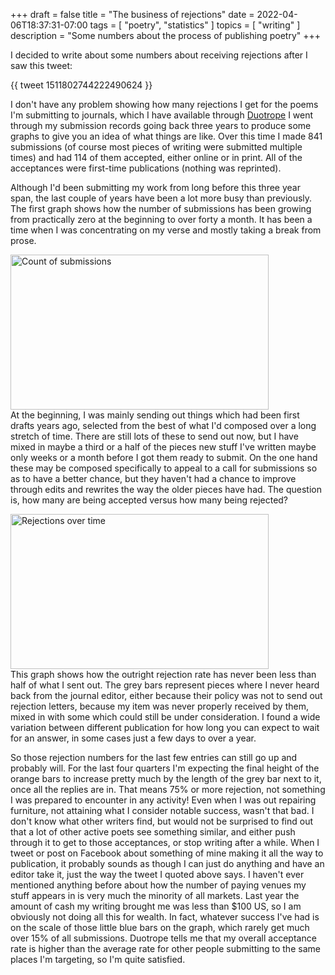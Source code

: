 +++
draft = false
title = "The business of rejections"
date = 2022-04-06T18:37:31-07:00
tags = [
  "poetry",
  "statistics"
]
topics = [
  "writing"
]
description = "Some numbers about the process of publishing poetry"
+++

I decided to write about some numbers about receiving rejections after I saw this tweet:

{{ tweet 1511802744222490624 }}

I don't have any problem showing how many rejections I get for the poems I'm submitting to journals, which I have available through [Duotrope](https://duotrope.com)
I went through my submission records going back three years to produce some graphs to give you an idea of what things are like.
Over this time I made 841 submissions (of course most pieces of writing were submitted multiple times) and had 114 of them accepted, either online or in print.
All of the acceptances were first-time publications (nothing was reprinted).

Although I'd been submitting my work from long before this three year span, the last couple of years have been a lot more busy than previously.
The first graph shows how the number of submissions has been growing from practically zero at the beginning to over forty a month.
It has been a time when I was concentrating on my verse and mostly taking a break from prose.

<img src="https://milkfish08.s3.amazonaws.com/photo/blog/submissions.png" title="Count of submissions" alt="Count of submissions" width=413 height=248 /><br clear="all" />
At the beginning, I was mainly sending out things which had been first drafts years ago, selected from the best of what I'd composed over a long stretch of time.
There are still lots of these to send out now, but I have mixed in maybe a third or a half of the pieces new stuff I've written maybe only weeks or a month before I got them ready to submit.
On the one hand these may be composed specifically to appeal to a call for submissions so as to have a better chance, but they haven't had a chance to improve through edits and rewrites the way the older pieces have had.
The question is, how many are being accepted versus how many being rejected?

<img src="https://milkfish08.s3.amazonaws.com/photo/blog/rejections.png" title="Rejections over time" alt="Rejections over time" width=413 height=248 /><br clear="all" />
This graph shows how the outright rejection rate has never been less than half of what I sent out.
The grey bars represent pieces where I never heard back from the journal editor, either because their policy was not to send out rejection letters, because my item was never properly received by them, mixed in with some which could still be under consideration.
I found a wide variation between different publication for how long you can expect to wait for an answer, in some cases just a few days to over a year.

So those rejection numbers for the last few entries can still go up and probably will.
For the last four quarters I'm expecting the final height of the orange bars to increase pretty much by the length of the grey bar next to it, once all the replies are in.
That means 75% or more rejection, not something I was prepared to encounter in any activity!
Even when I was out repairing furniture, not attaining what I consider notable success, wasn't that bad.
I don't know what other writers find, but would not be surprised to find out that a lot of other active poets see something similar, and either push through it to get to those acceptances, or stop writing after a while.
When I tweet or post on Facebook about something of mine making it all the way to publication, it probably sounds as though I can just do anything and have an editor take it, just the way the tweet I quoted above says.
I haven't ever mentioned anything before about how the number of paying venues my stuff appears in is very much the minority of all markets.
Last year the amount of cash my writing brought me was less than $100 US, so I am obviously not doing all this for wealth.
In fact, whatever success I've had is on the scale of those little blue bars on the graph, which rarely get much over 15% of all submissions.
Duotrope tells me that my overall acceptance rate is higher than the average rate for other people submitting to the same places I'm targeting, so I'm quite satisfied.
